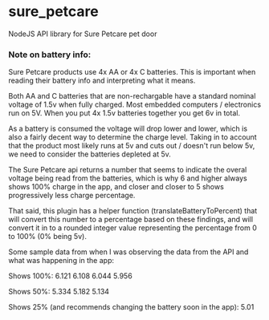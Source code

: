 # sure_petcare
NodeJS API library for Sure Petcare pet door


### Note on battery info:

Sure Petcare products use 4x AA or 4x C batteries. This is important when reading their battery info and interpreting what it means.

Both AA and C batteries that are non-rechargable have a standard nominal voltage of 1.5v when fully charged. Most embedded computers / electronics run on 5V. When you put 4x 1.5v batteries together you get 6v in total.

As a battery is consumed the voltage will drop lower and lower, which is also a fairly decent way to determine the charge level. Taking in to account that the product most likely runs at 5v and cuts out / doesn't run below 5v, we need to consider the batteries depleted at 5v.

The Sure Petcare api returns a number that seems to indicate the overal voltage being read from the batteries, which is why 6 and higher always shows 100% charge in the app, and closer and closer to 5 shows progressively less charge percentage.

That said, this plugin has a helper function (translateBatteryToPercent) that will convert this number to a percentage based on these findings, and will convert it in to a rounded integer value representing the percentage from 0 to 100% (0% being 5v).

Some sample data from when I was observing the data from the API and what was happening in the app:

Shows 100%:
6.121
6.108
6.044
5.956

Shows 50%:
5.334
5.182
5.134

Shows 25% (and recommends changing the battery soon in the app):
5.01
